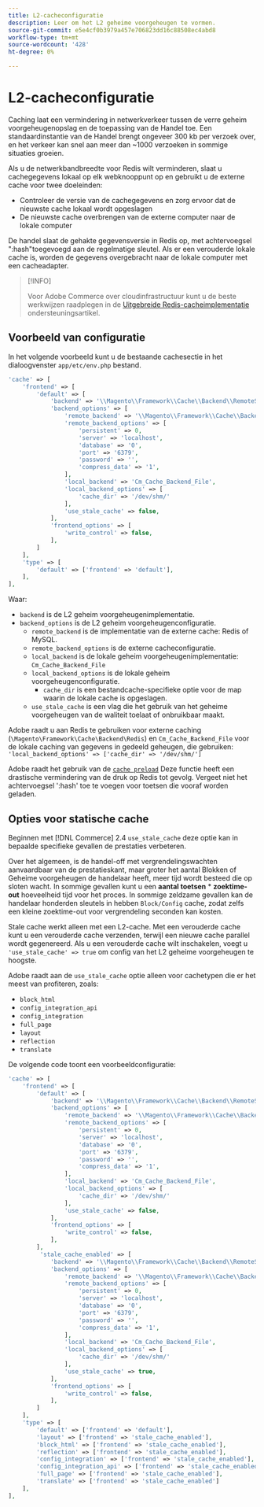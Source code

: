 ```yaml
---
title: L2-cacheconfiguratie
description: Leer om het L2 geheime voorgeheugen te vormen.
source-git-commit: e5e4cf0b3979a457e706823dd16c88508ec4abd8
workflow-type: tm+mt
source-wordcount: '428'
ht-degree: 0%

---
```


# L2-cacheconfiguratie

Caching laat een vermindering in netwerkverkeer tussen de verre geheim voorgeheugenopslag en de toepassing van de Handel toe. Een standaardinstantie van de Handel brengt ongeveer 300 kb per verzoek over, en het verkeer kan snel aan meer dan ~1000 verzoeken in sommige situaties groeien.

Als u de netwerkbandbreedte voor Redis wilt verminderen, slaat u cachegegevens lokaal op elk webknooppunt op en gebruikt u de externe cache voor twee doeleinden:

- Controleer de versie van de cachegegevens en zorg ervoor dat de nieuwste cache lokaal wordt opgeslagen
- De nieuwste cache overbrengen van de externe computer naar de lokale computer

De handel slaat de gehakte gegevensversie in Redis op, met achtervoegsel &quot;:hash&quot;toegevoegd aan de regelmatige sleutel. Als er een verouderde lokale cache is, worden de gegevens overgebracht naar de lokale computer met een cacheadapter.

>[!INFO]
>
>Voor Adobe Commerce over cloudinfrastructuur kunt u de beste werkwijzen raadplegen in de [Uitgebreide Redis-cacheimplementatie](https://support.magento.com/hc/en-us/articles/360049292532) ondersteuningsartikel.

## Voorbeeld van configuratie

In het volgende voorbeeld kunt u de bestaande cachesectie in het dialoogvenster `app/etc/env.php` bestand.

```php
'cache' => [
    'frontend' => [
        'default' => [
            'backend' => '\\Magento\\Framework\\Cache\\Backend\\RemoteSynchronizedCache',
            'backend_options' => [
                'remote_backend' => '\\Magento\\Framework\\Cache\\Backend\\Redis',
                'remote_backend_options' => [
                    'persistent' => 0,
                    'server' => 'localhost',
                    'database' => '0',
                    'port' => '6379',
                    'password' => '',
                    'compress_data' => '1',
                ],
                'local_backend' => 'Cm_Cache_Backend_File',
                'local_backend_options' => [
                    'cache_dir' => '/dev/shm/'
                ],
                'use_stale_cache' => false,
            ],
            'frontend_options' => [
                'write_control' => false,
            ],
        ]
    ],
    'type' => [
        'default' => ['frontend' => 'default'],
    ],
],
```

Waar:

- `backend` is de L2 geheim voorgeheugenimplementatie.
- `backend_options` is de L2 geheim voorgeheugenconfiguratie.
   - `remote_backend` is de implementatie van de externe cache: Redis of MySQL.
   - `remote_backend_options` is de externe cacheconfiguratie.
   - `local_backend` is de lokale geheim voorgeheugenimplementatie: `Cm_Cache_Backend_File`
   - `local_backend_options` is de lokale geheim voorgeheugenconfiguratie.
      - `cache_dir` is een bestandcache-specifieke optie voor de map waarin de lokale cache is opgeslagen.
   - `use_stale_cache` is een vlag die het gebruik van het geheime voorgeheugen van de waliteit toelaat of onbruikbaar maakt.

Adobe raadt u aan Redis te gebruiken voor externe caching (`\Magento\Framework\Cache\Backend\Redis`) en `Cm_Cache_Backend_File` voor de lokale caching van gegevens in gedeeld geheugen, die gebruiken: `'local_backend_options' => ['cache_dir' => '/dev/shm/']`

Adobe raadt het gebruik van de [`cache preload`](redis-pg-cache.md#redis-preload-feature) Deze functie heeft een drastische vermindering van de druk op Redis tot gevolg. Vergeet niet het achtervoegsel &#39;:hash&#39; toe te voegen voor toetsen die vooraf worden geladen.

## Opties voor statische cache

Beginnen met [!DNL Commerce] 2.4 `use_stale_cache` deze optie kan in bepaalde specifieke gevallen de prestaties verbeteren.

Over het algemeen, is de handel-off met vergrendelingswachten aanvaardbaar van de prestatieskant, maar groter het aantal Blokken of Geheime voorgeheugen de handelaar heeft, meer tijd wordt besteed die op sloten wacht. In sommige gevallen kunt u een **aantal toetsen** \* **zoektime-out** hoeveelheid tijd voor het proces. In sommige zeldzame gevallen kan de handelaar honderden sleutels in hebben `Block/Config` cache, zodat zelfs een kleine zoektime-out voor vergrendeling seconden kan kosten.

Stale cache werkt alleen met een L2-cache. Met een verouderde cache kunt u een verouderde cache verzenden, terwijl een nieuwe cache parallel wordt gegenereerd. Als u een verouderde cache wilt inschakelen, voegt u `'use_stale_cache' => true` om config van het L2 geheime voorgeheugen te hoogste.

Adobe raadt aan de `use_stale_cache` optie alleen voor cachetypen die er het meest van profiteren, zoals:

- `block_html`
- `config_integration_api`
- `config_integration`
- `full_page`
- `layout`
- `reflection`
- `translate`

De volgende code toont een voorbeeldconfiguratie:

```php
'cache' => [
    'frontend' => [
        'default' => [
            'backend' => '\\Magento\\Framework\\Cache\\Backend\\RemoteSynchronizedCache',
            'backend_options' => [
                'remote_backend' => '\\Magento\\Framework\\Cache\\Backend\\Redis',
                'remote_backend_options' => [
                    'persistent' => 0,
                    'server' => 'localhost',
                    'database' => '0',
                    'port' => '6379',
                    'password' => '',
                    'compress_data' => '1',
                ],
                'local_backend' => 'Cm_Cache_Backend_File',
                'local_backend_options' => [
                    'cache_dir' => '/dev/shm/'
                ],
                'use_stale_cache' => false,
            ],
            'frontend_options' => [
                'write_control' => false,
            ],
        ],
         'stale_cache_enabled' => [
            'backend' => '\\Magento\\Framework\\Cache\\Backend\\RemoteSynchronizedCache',
            'backend_options' => [
                'remote_backend' => '\\Magento\\Framework\\Cache\\Backend\\Redis',
                'remote_backend_options' => [
                    'persistent' => 0,
                    'server' => 'localhost',
                    'database' => '0',
                    'port' => '6379',
                    'password' => '',
                    'compress_data' => '1',
                ],
                'local_backend' => 'Cm_Cache_Backend_File',
                'local_backend_options' => [
                    'cache_dir' => '/dev/shm/'
                ],
                'use_stale_cache' => true,
            ],
            'frontend_options' => [
                'write_control' => false,
            ],
        ]
    ],
    'type' => [
        'default' => ['frontend' => 'default'],
        'layout' => ['frontend' => 'stale_cache_enabled'],
        'block_html' => ['frontend' => 'stale_cache_enabled'],
        'reflection' => ['frontend' => 'stale_cache_enabled'],
        'config_integration' => ['frontend' => 'stale_cache_enabled'],
        'config_integration_api' => ['frontend' => 'stale_cache_enabled'],
        'full_page' => ['frontend' => 'stale_cache_enabled'],
        'translate' => ['frontend' => 'stale_cache_enabled']
    ],
],
```
